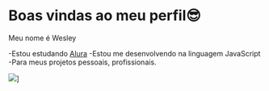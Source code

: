 # Boas vindas ao meu perfil😎​

Meu nome é Wesley

-Estou estudando [Alura](https://www.alura.com.br)
-Estou me desenvolvendo na linguagem JavaScript
-Para meus projetos pessoais, profissionais.

![](https://media.tenor.com/Af_oNsZtio4AAAAd/dealjb-russe.gif)]




